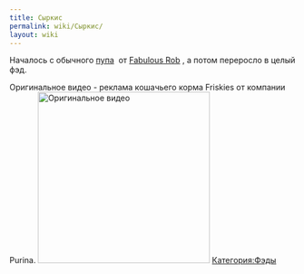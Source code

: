 ```yaml
---
title: Сыркис
permalink: wiki/Сыркис/
layout: wiki
---
```


Началось с обычного [пупа](https://youtu.be/x9cOUazH3zQ)  от [Fabulous
Rob](/wiki/Fabulous_Rob "wikilink") , а потом переросло в целый фэд. 

Оригинальное видео - реклама кошачьего корма Friskies от компании
Purina.
<img src="Friskies" title="fig:Оригинальное видео" width="303" height="303" alt="Оригинальное видео" />
[Категория:Фэды](Категория:Фэды "wikilink")

